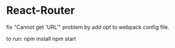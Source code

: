 # React-Router

fix "Cannot get 'URL'" problem by add opt to webpack config file.

to run:
npm install
npm start
